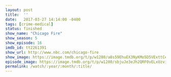 ```yaml
---
layout: post
title:  ''
date:   2017-03-27 14:14:00 -0400
tags: [crime-medical]
status: finished
show_name: "Chicago Fire"
show_season: 5
show_episode: 16
imdb_id: tt2261391
show_url: http://www.nbc.com/chicago-fire
show_image: https://image.tmdb.org/t/p/w1280/a8s59EhuEX3NyKMo5D5VExttCeO.jpg
episode_image: https://image.tmdb.org/t/p/w1280/sbjuJe3eJh2QRF0vELxUzvietJG.jpg
permalink: /watch/:year/:month/:title/
---
```

